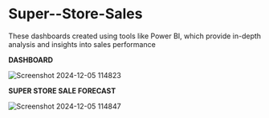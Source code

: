 # Super--Store-Sales
These dashboards created using tools like Power BI, which provide in-depth analysis and insights into sales performance

**DASHBOARD**


![Screenshot 2024-12-05 114823](https://github.com/user-attachments/assets/78aaed68-87b9-4b13-8f7e-3ff7b52a05b4)




**SUPER STORE SALE FORECAST**


![Screenshot 2024-12-05 114847](https://github.com/user-attachments/assets/9e4eb2b5-7dc6-42f6-afb1-5f017b573ec3)

